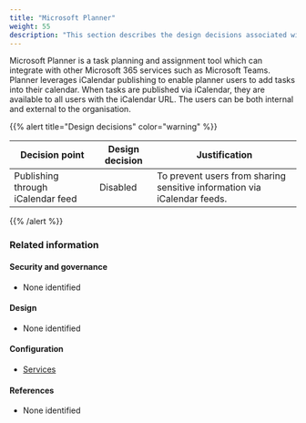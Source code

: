 ```yaml
---
title: "Microsoft Planner"
weight: 55
description: "This section describes the design decisions associated with the Blueprint for Secure Cloud Platform, Endpoints and Shared Services for system(s) built using ASD's Blueprint for Secure Cloud."
---
```


Microsoft Planner is a task planning and assignment tool which can integrate with other Microsoft 365 services such as Microsoft Teams. Planner leverages iCalendar publishing to enable planner users to add tasks into their calendar. When tasks are published via iCalendar, they are available to all users with the iCalendar URL. The users can be both internal and external to the organisation.

{{% alert title="Design decisions" color="warning" %}}

| Decision point                    | Design decision | Justification                                                            |
| --------------------------------- | --------------- | ------------------------------------------------------------------------ |
| Publishing through iCalendar feed | Disabled        | To prevent users from sharing sensitive information via iCalendar feeds. |

{{% /alert %}}

### Related information

#### Security and governance

- None identified

#### Design

- None identified

#### Configuration

- [Services](/configuration/microsoft-365/settings/services)

#### References

- None identified
